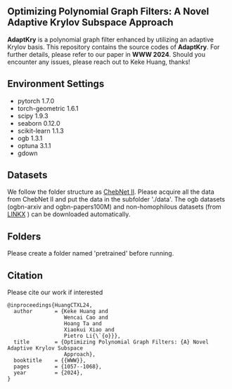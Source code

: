 ## Optimizing Polynomial Graph Filters: A Novel Adaptive Krylov Subspace Approach

**AdaptKry** is a polynomial graph filter enhanced by utilizing an adaptive Krylov basis. This repository contains the source codes of **AdaptKry**. For further details, please refer to our paper in **WWW 2024**. Should you encounter any issues, please reach out to Keke Huang, thanks!


## Environment Settings    

- pytorch 1.7.0
- torch-geometric 1.6.1
- scipy 1.9.3
- seaborn 0.12.0
- scikit-learn 1.1.3
- ogb 1.3.1
- optuna 3.1.1
- gdown

## Datasets

We follow the folder structure as [ChebNet II](https://github.com/ivam-he/ChebNetII). Please acquire all the data from ChebNet II and put the data in the subfolder './data'. 
The ogb datasets (ogbn-arxiv and ogbn-papers100M) and non-homophilous datasets (from [LINKX](https://arxiv.org/abs/2110.14446) ) can be downloaded automatically.



## Folders

Please create a folder named 'pretrained' before running.



## Citation

Please cite our work if interested

```
@inproceedings{HuangCTXL24,
  author       = {Keke Huang and
                  Wencai Cao and
                  Hoang Ta and
                  Xiaokui Xiao and
                  Pietro Li{\`{o}}},
  title        = {Optimizing Polynomial Graph Filters: {A} Novel Adaptive Krylov Subspace
                  Approach},
  booktitle    = {{WWW}},
  pages        = {1057--1068},
  year         = {2024},
}
```
